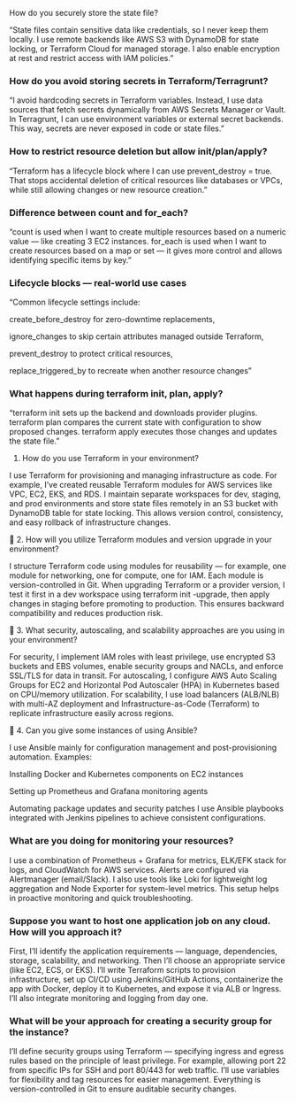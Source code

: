 How do you securely store the state file?

“State files contain sensitive data like credentials, so I never keep them locally.
I use remote backends like AWS S3 with DynamoDB for state locking, or Terraform Cloud for managed storage.
I also enable encryption at rest and restrict access with IAM policies.”

### How do you avoid storing secrets in Terraform/Terragrunt?

“I avoid hardcoding secrets in Terraform variables. Instead, I use data sources that fetch secrets dynamically from AWS Secrets Manager or Vault.
In Terragrunt, I can use environment variables or external secret backends.
This way, secrets are never exposed in code or state files.”

### How to restrict resource deletion but allow init/plan/apply?

“Terraform has a lifecycle block where I can use prevent_destroy = true.
That stops accidental deletion of critical resources like databases or VPCs, while still allowing changes or new resource creation.”

### Difference between count and for_each?

“count is used when I want to create multiple resources based on a numeric value — like creating 3 EC2 instances.
for_each is used when I want to create resources based on a map or set — it gives more control and allows identifying specific items by key.”

### Lifecycle blocks — real-world use cases

“Common lifecycle settings include:

create_before_destroy for zero-downtime replacements,

ignore_changes to skip certain attributes managed outside Terraform,

prevent_destroy to protect critical resources,

replace_triggered_by to recreate when another resource changes”

### What happens during terraform init, plan, apply?

“terraform init sets up the backend and downloads provider plugins.
terraform plan compares the current state with configuration to show proposed changes.
terraform apply executes those changes and updates the state file.”

1. How do you use Terraform in your environment?

I use Terraform for provisioning and managing infrastructure as code.
For example, I’ve created reusable Terraform modules for AWS services like VPC, EC2, EKS, and RDS.
I maintain separate workspaces for dev, staging, and prod environments and store state files remotely in an S3 bucket with DynamoDB table for state locking.
This allows version control, consistency, and easy rollback of infrastructure changes.

🔹 2. How will you utilize Terraform modules and version upgrade in your environment?

I structure Terraform code using modules for reusability — for example, one module for networking, one for compute, one for IAM.
Each module is version-controlled in Git. When upgrading Terraform or a provider version, I test it first in a dev workspace using terraform init -upgrade, then apply changes in staging before promoting to production.
This ensures backward compatibility and reduces production risk.

🔹 3. What security, autoscaling, and scalability approaches are you using in your environment?

For security, I implement IAM roles with least privilege, use encrypted S3 buckets and EBS volumes, enable security groups and NACLs, and enforce SSL/TLS for data in transit.
For autoscaling, I configure AWS Auto Scaling Groups for EC2 and Horizontal Pod Autoscaler (HPA) in Kubernetes based on CPU/memory utilization.
For scalability, I use load balancers (ALB/NLB) with multi-AZ deployment and Infrastructure-as-Code (Terraform) to replicate infrastructure easily across regions.

🔹 4. Can you give some instances of using Ansible?

I use Ansible mainly for configuration management and post-provisioning automation.
Examples:

Installing Docker and Kubernetes components on EC2 instances

Setting up Prometheus and Grafana monitoring agents

Automating package updates and security patches
I use Ansible playbooks integrated with Jenkins pipelines to achieve consistent configurations.

### What are you doing for monitoring your resources?

I use a combination of Prometheus + Grafana for metrics, ELK/EFK stack for logs, and CloudWatch for AWS services.
Alerts are configured via Alertmanager (email/Slack).
I also use tools like Loki for lightweight log aggregation and Node Exporter for system-level metrics.
This setup helps in proactive monitoring and quick troubleshooting.

### Suppose you want to host one application job on any cloud. How will you approach it?

First, I’ll identify the application requirements — language, dependencies, storage, scalability, and networking.
Then I’ll choose an appropriate service (like EC2, ECS, or EKS).
I’ll write Terraform scripts to provision infrastructure, set up CI/CD using Jenkins/GitHub Actions, containerize the app with Docker, deploy it to Kubernetes, and expose it via ALB or Ingress.
I’ll also integrate monitoring and logging from day one.

### What will be your approach for creating a security group for the instance?

I’ll define security groups using Terraform — specifying ingress and egress rules based on the principle of least privilege.
For example, allowing port 22 from specific IPs for SSH and port 80/443 for web traffic.
I’ll use variables for flexibility and tag resources for easier management.
Everything is version-controlled in Git to ensure auditable security changes.
